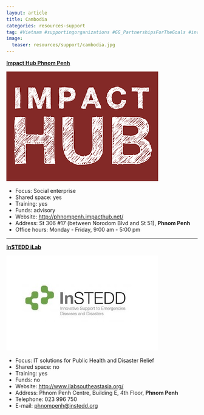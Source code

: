 ```yaml
---
layout: article
title: Cambodia
categories: resources-support
tag: #Vietnam #supportingorganizations #GG_PartnershipsForTheGoals #incubator #lincenter #spark #sparkvietnam #csip #francevolontaires
image:
  teaser: resources/support/cambodia.jpg
---
```


[**Impact Hub Phnom Penh**](http://phnompenh.impacthub.net/)

<a href="http://phnompenh.impacthub.net/"><img src="/images/resources/support/impacthub.jpg"/></a>

+ Focus: Social enterprise
+ Shared space: yes
+ Training: yes
+ Funds: advisory
+ Website: <a href="http://phnompenh.impacthub.net/">http://phnompenh.impacthub.net/</a>
+ Address: St 306 #17 (between Norodom Blvd and St 51), **Phnom Penh**
+ Office hours: Monday - Friday, 9:00 am - 5:00 pm

---

[**InSTEDD iLab**](http://www.ilabsoutheastasia.org/)

<a href="http://www.ilabsoutheastasia.org/"><img src="/images/resources/support/instedd.jpg"/></a>

+ Focus: IT solutions for Public Health and Disaster Relief
+ Shared space: no
+ Training: yes
+ Funds: no
+ Website: <a href="http://www.ilabsoutheastasia.org/">http://www.ilabsoutheastasia.org/</a>
+ Address: Phnom Penh Centre, Building E, 4th Floor, **Phnom Penh**
+ Telephone: 023 996 750
+ E-mail: phnompenh@instedd.org

